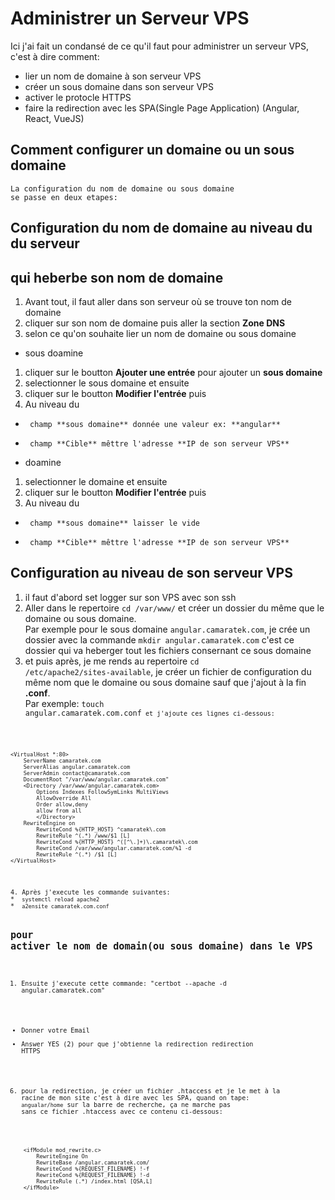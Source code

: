 # Administrer un Serveur VPS
  Ici j'ai fait un condansé de ce qu'il faut pour administrer un serveur VPS,
  c'est à dire comment:
* lier un nom de domaine à son serveur VPS
* créer un sous domaine dans son serveur VPS
* activer le protocle HTTPS
* faire la redirection avec les SPA(Single Page Application) (Angular, React, VueJS)

## Comment configurer un domaine ou un sous domaine
    La configuration du nom de domaine ou sous domaine 
    se passe en deux etapes:
## Configuration du nom de domaine au niveau du du serveur 
## qui heberbe son nom de domaine
1.  Avant tout, il faut aller dans son serveur où se trouve ton nom de domaine
2.  cliquer sur son nom de domaine puis aller la section **Zone DNS**
3.  selon ce qu'on souhaite lier un nom de domaine ou sous domaine
*  sous doamine 
1.   cliquer sur le boutton **Ajouter une entrée** pour ajouter un **sous domaine**
2.   selectionner le sous domaine et ensuite 
3.   cliquer sur le boutton **Modifier l'entrée** puis 
4.  Au niveau du 
*      champ **sous domaine** donnée une valeur ex: **angular**
*      champ **Cible** mêttre l'adresse **IP de son serveur VPS**
*  doamine 
1.   selectionner le  domaine et ensuite 
2.   cliquer sur le boutton **Modifier l'entrée** puis 
3.  Au niveau du 
*      champ **sous domaine** laisser le vide
*      champ **Cible** mêttre l'adresse **IP de son serveur VPS**

## Configuration au niveau de son serveur VPS
1. il faut d'abord set logger sur son VPS avec son ssh
2. Aller dans le repertoire <code>cd /var/www/</code> et créer un dossier 
  du même que le domaine ou sous domaine.<br> 
   Par exemple pour le sous domaine <code>angular.camaratek.com</code>, 
   je crée un dossier avec la commande <code>mkdir angular.camaratek.com</code>
   c'est ce dossier qui va heberger tout les fichiers consernant ce sous domaine
3. et puis après, je me rends au repertoire <code>cd /etc/apache2/sites-available</code>, je créer un fichier de configuration du même nom que 
  le domaine ou sous domaine sauf que j'ajout à la fin **.conf**.<br> 
   Par exemple: <code>touch angular.camaratek.com.conf<code>
   et j'ajoute ces lignes ci-dessous:
<code>
<pre>
&lt;VirtualHost *:80&gt;
    ServerName camaratek.com 
    ServerAlias angular.camaratek.com
    ServerAdmin contact@camaratek.com
    DocumentRoot "/var/www/angular.camaratek.com"
    &lt;Directory /var/www/angular.camaratek.com&gt;
        Options Indexes FollowSymLinks MultiViews
        AllowOverride All
        Order allow,deny
        allow from all
        &lt;/Directory&gt;
    RewriteEngine on
        RewriteCond %{HTTP_HOST} ^camaratek\.com
        RewriteRule ^(.*) /www/$1 [L]
        RewriteCond %{HTTP_HOST} ^([^\.]+)\.camaratek\.com
        RewriteCond /var/www/angular.camaratek.com/%1 -d
        RewriteRule ^(.*) /$1 [L]
&lt;/VirtualHost&gt;
  </pre>
</code>
4. Après j'execute les commande suivantes: 
*  <code>systemctl reload apache2</code>
*  <code>a2ensite camaratek.com.conf</code> 

## pour activer le nom de domain(ou sous domaine) dans le VPS
1. Ensuite j'execute cette commande: "certbot --apache -d angular.camaratek.com"
*   Donner votre Email
*   Answer YES (2) pour que j'obtienne la redirection redirection HTTPS
6. pour la redirection, je créer un fichier .htaccess et je le met à la racine 
   de mon site c'est à dire avec les SPA, quand on tape:
    <code>angualar/home</code> sur la barre de recherche,
    ça ne marche pas sans ce fichier .htaccess avec ce contenu ci-dessous:
<code>
<pre>
    &lt;ifModule mod_rewrite.c&gt;
        RewriteEngine On
        RewriteBase /angular.camaratek.com/
        RewriteCond %{REQUEST_FILENAME} !-f
        RewriteCond %{REQUEST_FILENAME} !-d
        RewriteRule (.*) /index.html [QSA,L]
    &lt;/ifModule&gt;
</pre></code>




 





